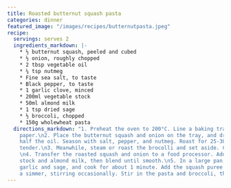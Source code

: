 ```yaml
---
title: Roasted butternut squash pasta
categories: dinner
featured_image: "/images/recipes/butternutpasta.jpeg"
recipe:
  servings: serves 2
  ingredients_markdown: |-
    * ½ butternut squash, peeled and cubed
    * ½ onion, roughly chopped
    * 2 tbsp vegetable oil
    * ¼ tsp nutmeg
    * Fine sea salt, to taste
    * Black pepper, to taste
    * 1 garlic clove, minced
    * 200ml vegetable stock
    * 50ml almond milk
    * 1 tsp dried sage
    * ½ broccoli, chopped
    * 150g wholewheat pasta
  directions_markdown: "1. Preheat the oven to 200°C. Line a baking tray with parchment
    paper.\n2. Place the butternut squash and onion on the tray, and drizzle with
    half the oil. Season with salt, pepper, and nutmeg. Roast for 25-30 minutes, until
    tender.\n3. Meanwhile, steam or roast the brocolli and set aside. Cook the pasta.
    \n4. Transfer the roasted squash and onion to a food processor. Add the vegetable
    stock and almond milk, then blend until smooth.\n5. In a large pan, heat the oil,
    garlic and sage, and cook for about 1 minute. Add the squash puree and bring to
    a simmer, stirring occasionally. Stir in the pasta and broccoli, then serve."
---
```

